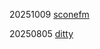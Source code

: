 

20251009 [sconefm](https://strudel.cc/#Ly8gInNjb25lZm0iIEBieSBjbGVhcnkKCnNldGNwcygxMjAvNjAvNCkKCmxlYWQ6IGNob3JkKCI8Qm03YjUgRW0gQW0gRj4iKS52b2ljaW5nKCkKICAuYXJwKCJbMCA0IDVdIFsyIDYgNF0gWzAgMiA0XSBbMiA0IDBdIikKICAucygic2F3dG9vdGgiKQogIC5mbSgiPDAgMSAyIDggMzI%2BKjgiKQogIC5mbWgoIjwxIDI%2BIikKICAuZm1hdHRhY2soMC4wNSkKICAuZm1kZWNheSgwLjUpCiAgLmZtc3VzdGFpbigwLjEpCiAgLmZtZW52KCI8ZXhwIGxpbj4iKQogIC5wcmVsZWFzZSgtMC4wNSkKICAucGVudigyKQogIC5wY3VydmUoImV4cCIpCiAgLnJvb20oMC41KQogIC5zZWdtZW50KCI8OCBbMiAxNl0%2BIikKICAucmFyZWx5KHg9PngucGx5KDIpLmp1eChyZXYoKSkucm9vbSg0KSkKICAudHJhbnNwb3NlKCI8MCBbNCA0IDQgWzQgMV1dPi84IikKICAucm9vbSgxKS5zaXplKDEpCiAgLl9zY29wZSgpCgpiYXNzOiBjaG9yZCgiPEJtN2I1IEVtIEFtIEY%2BIikudm9pY2luZygpCiAgLmFycCgiWzAgNCA1XSBbMiA2IDRdIFswIDIgNF0gWzIgNCAwXSIpCiAgLnMoInNxdWFyZSIpLm4oMSkKICAuc3RydWN0KCJ0KjQiKS5zb21ldGltZXMocGx5KDIpKQogIC50cmFuc3Bvc2UoLTI0KQogIC8vLnNlZ21lbnQoIjwyIFsyIDRdPiIpCiAgLnJhcmVseSh4PT54LnBseSgyKS5qdXgocmV2KCkpLnJvb20oNCkpCiAgLnRyYW5zcG9zZSgiPDAgWzQgNCA0IFs0IDFdXT4vOCIpCiAgLmxwZigxMjAwKQogIC5jbGlwKCI8MSAwLjIgMSAxIDAuMj4qOCIpCiAgLmZtKCIxIikKICAuZm1oKCI8MSAyPiIpCiAgLmZtYXR0YWNrKDAuMDUpCiAgLmZtZGVjYXkoMC41KQogIC5mbXN1c3RhaW4oMC4xKQogIC5mbWVudigiPGV4cCBsaW4%2BIikKICAucHJlbGVhc2UoLTAuMDUpCiAgLnBlbnYoMikKICAucGN1cnZlKCJsaW4iKQogIC5wb3N0Z2FpbigyKQogIC5yb29tKDAuNSkKICAuYWxtb3N0TmV2ZXIoZmFzdCgyKSkKICAuc29tZXRpbWVzQnkoMC4zLCBwbHkoMikpCiAgLl9zY29wZSgpCgpwZXJjOnN0YWNrKAogICAgcygiYmQqNCIpLAogICAgcygiaGgoNCw4LDEpLCBoaCg8MiAzIDIgPiwxNiw8MyA1PikiKSwKICAgIHMoIjxbfiB%2BIFt%2BIG9oXSBbc2QsY3BdIF0gW35dPiIpLmdhaW4oMS4yKS5zb21ldGltZXMoeD0%2BeC5wbHkoMikuanV4KHJldigpKSksCiAgICBzKCI8Y3I%2BLzgiKQogICkuYmFuaygiUm9sYW5kVFI5MDkiKS5uKHJ1bigxNikuc2xvdygyKSkKICAubGFzdE9mKDgseT0%2BeS5wbHkoMikuc3RydWN0KCJ0KjE2IikucygiPFtodCBtdCBbbHQgfCBzZF1dPiIpLnJhcmVseShwbHkoMikpLnNsb3coIjEhMyAyIikpCiAgLl9zcGVjdHJ1bSgpCgphbGwod2hlbigiPDAhMTQgMSEyPiIseD0%2BeC5zdHJ1Y3QoInQqNCIpLnNvbWV0aW1lcyh5PT55LnBseSgyKSkKICAuZXZlcnkoMiwgeD0%2BeC5yaWJib24oIjAuMjUgMC41IiwgMC41KS5wbHkoIjIgfCAxIikpKSkKCg%3D%3D)

20250805 [ditty](https://strudel.cc/#Ly8gZGl0dHkgQGJ5IGNsZWFyeQoKJDogbigiPDAgMSAyIFs0IHwgNCB8IDNdPioxNiIuYWRkKCI8MCAwIDIgMCA0PiIpKS5jaG9yZCgiRG0gQW0gRiBHIikKICAuYW5jaG9yKCI8YzQgYTQgZjU%2BIikKICAudm9pY2luZygpLnBhbGluZHJvbWUoKQogIC5zKCJzYXd0b290aDo8MD4iKQogIC5scGQoMC4zKQogIC5scGYoODAwKQogIC5scGVudihzYXcucmFuZ2UoMCw2KS5zbG93KDQpKQogIC5jbGlwKCI8MC44IDAuOSAxIDIuNT4iKQogIC50cmFuc3Bvc2UoIi0xMiwwIikKICAvLy52aWIoMikKICAvLy52aWJtb2QoNCkKCnNhbXBsZXMoJ2h0dHBzOi8vc2FtcGxlcy5ncmJ0LmNvbS5hdS9zdHJ1ZGVsLmpzb24nKQoKJDogcygiIGhoKDUsOCwxKSwgb2goMSwxNiw0KSw8Y3IgLSAtIC0%2BLCBiZCBzZCIpCiAgLmJhbmsoInRhcGVkayIpLm4oc2F3LnJhbmdlKDAsOSkuc2xvdyg0KSkKICAucm9vbSgwLjI1KS5zb21ldGltZXMoeD0%2BeC5qdXgoCiAgICB5PT55LnJldigpLnBseSg0KS5ocGYoc2F3LnJhbmdleCgxMDAwLDgwMDApLnNsb3coMykpKSkKICAuZXZlcnkoNCwgeD0%2BeC5jdXQoMSkpLmZhc3QoMik%3D)
